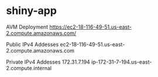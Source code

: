 # shiny-app
 AVM Deployment
https://ec2-18-116-49-51.us-east-2.compute.amazonaws.com/

Public IPv4 Addesses
ec2-18-116-49-51.us-east-2.compute.amazonaws.com

Private IPv4 Addesses
172.31.7.194
ip-172-31-7-194.us-east-2.compute.internal